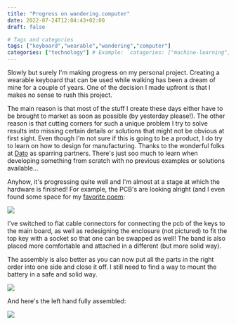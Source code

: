 ```yaml
---
title: "Progress on wandering.computer"
date: 2022-07-24T12:04:43+02:00
draft: false

# Tags and categories
tags: ["keyboard","wearable","wandering","computer"] 
categories: ["technology"] # Example: `catagories: ["machine-learning", "deep-learning"]`
---
```


Slowly but surely I'm making progress on my personal project. Creating a wearable keyboard that can be used while walking has been a dream of mine for a couple of years. One of the decision I made upfront is that I makes no sense to rush this project. 

The main reason is that most of the stuff I create these days either have to be brought to market as soon as possible (by yesterday please!). The other reason is that cutting corners for such a unique problem I try to solve results into missing certain details or solutions that might not be obvious at first sight. Even though I'm not sure if this is going to be a product, I do try to learn on how to design for manufacturing. Thanks to the wonderful folks at [Dato](http://dato.mu/) as sparring partners. There's just soo much to learn when developing something from scratch with no previous examples or solutions available...

Anyhow, it's progressing quite well and I'm almost at a stage at which the hardware is finished! For example, the PCB's are looking alright (and I even found some space for my [favorite poem](https://allpoetry.com/All-Watched-Over-By-Machines-Of-Loving-Grace):

![](/img/wandering-computer-pcb.jpg)

I've switched to flat cable connectors for connecting the pcb of the keys to the main board, as well as redesigning the enclosure (not pictured) to fit the top key with a socket so that one can be swapped as well! The band is also placed more comfortable and attached in a different (but more solid way). 

The assembly is also better as you can now put all the parts in the right order into one side and close it off. I still need to find a way to mount the battery in a safe and solid way. 

![](/img/wandering-computer-assembly.jpg)

And here's the left hand fully assembled:

![](/img/wandering-computer-left.jpg)

